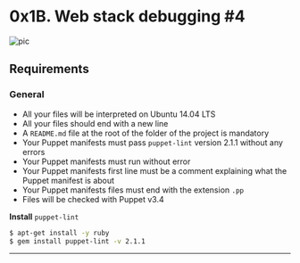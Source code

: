 # 0x1B. Web stack debugging #4

![pic](https://s3.amazonaws.com/intranet-projects-files/holbertonschool-sysadmin_devops/313/frdkCrb.jpg)

## Requirements
### General
* All your files will be interpreted on Ubuntu 14.04 LTS
* All your files should end with a new line
* A `README.md` file at the root of the folder of the project is mandatory
* Your Puppet manifests must pass `puppet-lint` version 2.1.1 without any errors
* Your Puppet manifests must run without error
* Your Puppet manifests first line must be a comment explaining what the Puppet manifest is about
* Your Puppet manifests files must end with the extension `.pp`
* Files will be checked with Puppet v3.4

**Install** `puppet-lint`
```bash
$ apt-get install -y ruby
$ gem install puppet-lint -v 2.1.1
```

----------
